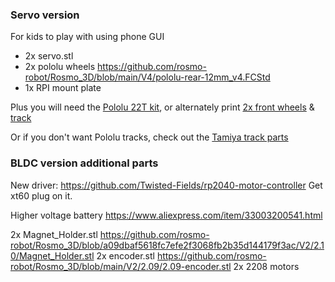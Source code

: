 
### Servo version 

For kids to play with using phone GUI

* 2x servo.stl
* 2x pololu wheels https://github.com/rosmo-robot/Rosmo_3D/blob/main/V4/pololu-rear-12mm_v4.FCStd
* 1x RPI mount plate

Plus you will need the [Pololu 22T kit](https://shop.pimoroni.com/products/pololu-track-set-1?variant=933150982154), or alternately print [2x front wheels](https://www.thingiverse.com/thing:885742) & [track](https://www.thingiverse.com/thing:1936113)

Or if you don't want Pololu tracks, check out the [Tamiya track parts](https://github.com/rosmo-robot/Rosmo_3D/tree/main/V2/optional-tracks)


### BLDC version additional parts

New driver: https://github.com/Twisted-Fields/rp2040-motor-controller Get xt60 plug on it.

Higher voltage battery https://www.aliexpress.com/item/33003200541.html 

2x Magnet_Holder.stl https://github.com/rosmo-robot/Rosmo_3D/blob/a09dbaf5618fc7efe2f3068fb2b35d144179f3ac/V2/2.10/Magnet_Holder.stl
2x encoder.stl https://github.com/rosmo-robot/Rosmo_3D/blob/main/V2/2.09/2.09-encoder.stl
2x 2208 motors



